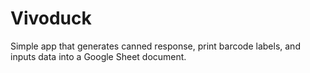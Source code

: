 # Vivoduck
Simple app that generates canned response, print barcode labels, and inputs data into a Google Sheet document.</br>

